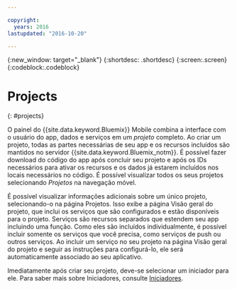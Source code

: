 ```yaml
---

copyright:
  years: 2016
lastupdated: "2016-10-20"

---
```

{:new_window: target="_blank"}
{:shortdesc: .shortdesc}
{:screen:.screen}
{:codeblock:.codeblock}

# Projects
{: #projects}

O painel do {{site.data.keyword.Bluemix}} Mobile combina a interface com o
usuário do app, dados e serviços em um *projeto* completo. Ao criar um
projeto, todas as partes necessárias de seu app e os recursos incluídos são mantidos no
servidor {{site.data.keyword.Bluemix_notm}}. É possível fazer
download do código do app após concluir seu projeto e após os IDs
necessários para ativar os recursos e os dados já estarem incluídos
nos locais necessários no código. É
possível visualizar todos os seus projetos selecionando
*Projetos* na navegação móvel.  

É possível visualizar informações adicionais sobre um único
projeto, selecionando-o na página Projetos. Isso exibe a página Visão
geral do projeto, que inclui os serviços que são configurados e
estão disponíveis para o projeto. Serviços são recursos
separados que estendem seu app incluindo uma função. Como eles são
incluídos individualmente, é possível incluir somente os serviços que você precisa, como serviços de push ou outros serviços. Ao
incluir um serviço no seu projeto na página Visão geral do projeto e
seguir as instruções para configurá-lo, ele será automaticamente
associado ao seu aplicativo.

Imediatamente após criar seu projeto, deve-se selecionar um
iniciador para ele. Para saber mais sobre Iniciadores,
consulte [Iniciadores](starters.html).
